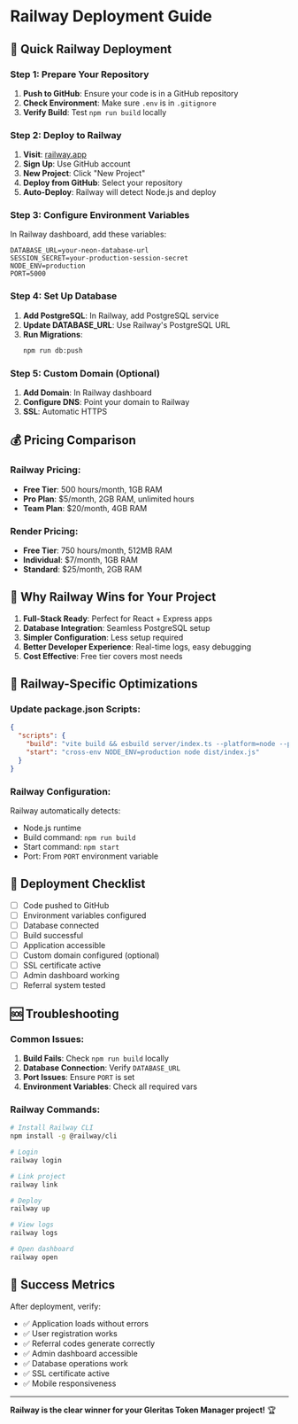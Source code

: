 # Railway Deployment Guide

## 🚀 Quick Railway Deployment

### Step 1: Prepare Your Repository
1. **Push to GitHub**: Ensure your code is in a GitHub repository
2. **Check Environment**: Make sure `.env` is in `.gitignore`
3. **Verify Build**: Test `npm run build` locally

### Step 2: Deploy to Railway
1. **Visit**: [railway.app](https://railway.app)
2. **Sign Up**: Use GitHub account
3. **New Project**: Click "New Project"
4. **Deploy from GitHub**: Select your repository
5. **Auto-Deploy**: Railway will detect Node.js and deploy

### Step 3: Configure Environment Variables
In Railway dashboard, add these variables:

```env
DATABASE_URL=your-neon-database-url
SESSION_SECRET=your-production-session-secret
NODE_ENV=production
PORT=5000
```

### Step 4: Set Up Database
1. **Add PostgreSQL**: In Railway, add PostgreSQL service
2. **Update DATABASE_URL**: Use Railway's PostgreSQL URL
3. **Run Migrations**: 
   ```bash
   npm run db:push
   ```

### Step 5: Custom Domain (Optional)
1. **Add Domain**: In Railway dashboard
2. **Configure DNS**: Point your domain to Railway
3. **SSL**: Automatic HTTPS

## 💰 Pricing Comparison

### Railway Pricing:
- **Free Tier**: 500 hours/month, 1GB RAM
- **Pro Plan**: $5/month, 2GB RAM, unlimited hours
- **Team Plan**: $20/month, 4GB RAM

### Render Pricing:
- **Free Tier**: 750 hours/month, 512MB RAM
- **Individual**: $7/month, 1GB RAM
- **Standard**: $25/month, 2GB RAM

## 🎯 Why Railway Wins for Your Project

1. **Full-Stack Ready**: Perfect for React + Express apps
2. **Database Integration**: Seamless PostgreSQL setup
3. **Simpler Configuration**: Less setup required
4. **Better Developer Experience**: Real-time logs, easy debugging
5. **Cost Effective**: Free tier covers most needs

## 🔧 Railway-Specific Optimizations

### Update package.json Scripts:
```json
{
  "scripts": {
    "build": "vite build && esbuild server/index.ts --platform=node --packages=external --bundle --format=esm --outdir=dist",
    "start": "cross-env NODE_ENV=production node dist/index.js"
  }
}
```

### Railway Configuration:
Railway automatically detects:
- Node.js runtime
- Build command: `npm run build`
- Start command: `npm start`
- Port: From `PORT` environment variable

## 🚀 Deployment Checklist

- [ ] Code pushed to GitHub
- [ ] Environment variables configured
- [ ] Database connected
- [ ] Build successful
- [ ] Application accessible
- [ ] Custom domain configured (optional)
- [ ] SSL certificate active
- [ ] Admin dashboard working
- [ ] Referral system tested

## 🆘 Troubleshooting

### Common Issues:
1. **Build Fails**: Check `npm run build` locally
2. **Database Connection**: Verify `DATABASE_URL`
3. **Port Issues**: Ensure `PORT` is set
4. **Environment Variables**: Check all required vars

### Railway Commands:
```bash
# Install Railway CLI
npm install -g @railway/cli

# Login
railway login

# Link project
railway link

# Deploy
railway up

# View logs
railway logs

# Open dashboard
railway open
```

## 🎉 Success Metrics

After deployment, verify:
- ✅ Application loads without errors
- ✅ User registration works
- ✅ Referral codes generate correctly
- ✅ Admin dashboard accessible
- ✅ Database operations work
- ✅ SSL certificate active
- ✅ Mobile responsiveness

---

**Railway is the clear winner for your Gleritas Token Manager project!** 🏆 